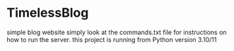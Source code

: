 # TimelessBlog
 simple blog website
simply look at the commands.txt file for instructions on how to run the server. 
this project is running from Python version 3.10/11
